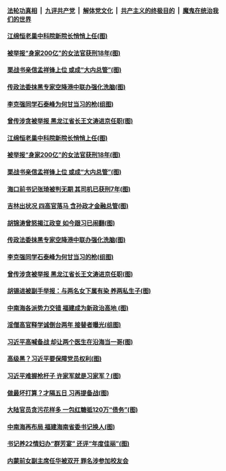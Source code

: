 ####  [法轮功真相](../../../../basic/blob/master/README.md?t=12050502) &nbsp;|&nbsp; [九评共产党](../../../../9ping.md/blob/master/README.md?t=12050502) &nbsp;|&nbsp; [解体党文化](../../../../jtdwh.md/blob/master/README.md?t=12050502)  &nbsp;|&nbsp; [共产主义的终极目的](../../../../gczydzjmd.md/blob/master/README.md?t=12050502) &nbsp;|&nbsp; [魔鬼在统治我们的世界](../../../../mgztzwmdsj.md/blob/master/README.md?t=12050502) 

#### [江绵恒老巢中科院新院长悄悄上任(图)](../pages/p2/954729.md?t=12050502) 

#### [被举报“身家200亿”的女法官获刑18年(图)](../pages/p2/954718.md?t=12050502) 

#### [栗战书亲信孟祥锋上位 或成“大内总管”(图)](../pages/p2/954681.md?t=12050502) 

#### [传政法委抹黑专家空降港中联办强化洗脑(图)](../pages/p2/954564.md?t=12050502) 

#### [李克强同学石泰峰为何甘当习的枪(组图)](../pages/p2/954502.md?t=12050502) 

#### [曾传涉贪被举报 黑龙江省长王文涛进京任职(图)](../pages/p2/954486.md?t=12050502) 

#### [江绵恒老巢中科院新院长悄悄上任(图)](../pages/p2/954729.md?t=12050502) 

#### [被举报“身家200亿”的女法官获刑18年(图)](../pages/p2/954718.md?t=12050502) 

#### [栗战书亲信孟祥锋上位 或成“大内总管”(图)](../pages/p2/954681.md?t=12050502) 

#### [海口前书记张琦被判无期 其司机已获刑7年(图)](../pages/p2/954668.md?t=12050502) 

#### [吉林出状况 四高官落马 含孙政才金融总管(图)](../pages/p2/954583.md?t=12050502) 

#### [胡锦涛曾怒揭江政变 如今跟习已闹翻(图)](../pages/p2/954592.md?t=12050502) 

#### [传政法委抹黑专家空降港中联办强化洗脑(图)](../pages/p2/954564.md?t=12050502) 

#### [李克强同学石泰峰为何甘当习的枪(组图)](../pages/p2/954502.md?t=12050502) 

#### [曾传涉贪被举报 黑龙江省长王文涛进京任职(图)](../pages/p2/954486.md?t=12050502) 

#### [胡锡进被副手举报：与两名女下属有染 养两私生子(图)](../pages/p2/954470.md?t=12050502) 

#### [中南海各派势力交错 福建成为新政治高地 (图)](../pages/p2/954461.md?t=12050502) 

#### [淫僧高官释学诚倒台两年 接替者曝光(组图)](../pages/p2/954434.md?t=12050502) 

#### [习近平高喊备战 却让两个医生在沿海当一哥(图)](../pages/p2/954444.md?t=12050502) 

#### [高级黑？习近平要保障党员权利(图)](../pages/p2/954350.md?t=12050502) 

#### [习近平难握枪杆子 许家军就是习家军？(图)](../pages/p2/954216.md?t=12050502) 

#### [做最坏打算？才隔五日 习再提备战(图)](../pages/p2/954343.md?t=12050502) 

#### [大陆官员贪污花样多 一包红糖抵120万“债务”(图)](../pages/p2/954334.md?t=12050502) 

#### [中南海再布局 福建海南省委书记换人(图)](../pages/p2/954296.md?t=12050502) 

#### [书记养22情妇办“群芳宴” 还评“年度佳丽”(图)](../pages/p2/954213.md?t=12050502) 

#### [内蒙前女副主席任华被双开 罪名涉参加校友会](../pages/p2/954230.md?t=12050502) 

